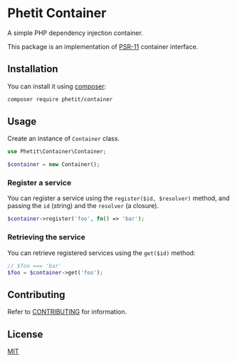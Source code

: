 # Phetit Container
A simple PHP dependency injection container.

This package is an implementation of [PSR-11](https://www.php-fig.org/psr/psr-11/) container interface.

## Installation

You can install it using [composer](https://getcomposer.org/):

```bash
composer require phetit/container
```
## Usage

Create an instance of `Container` class.

```php
use Phetit\Container\Container;

$container = new Container();
```

### Register a service

You can register a service using the `register($id, $resolver)` method, and passing the `id` (string) and the `resolver` (a closure).

```php
$container->register('foo', fn() => 'bar');
```

### Retrieving the service

You can retrieve registered services using the `get($id)` method:

```php
// $foo === 'bar'
$foo = $container->get('foo');
```
## Contributing

Refer to [CONTRIBUTING](./CONTRIBUTING.md) for information.

## License

[MIT](https://github.com/phetit/container/blob/main/LICENSE)
